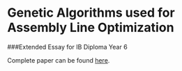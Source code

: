 # Genetic Algorithms used for Assembly Line Optimization
###Extended Essay for IB Diploma Year 6

Complete paper can be found [here](https://www.academia.edu/5726780/Genetic_Algorithms_used_in_Assembly_Line_Optimization_-_Hrishi_O.A).
